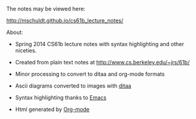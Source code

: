 The notes may be viewed here:

http://mschuldt.github.io/cs61b_lecture_notes/


About:
* Spring 2014 CS61b lecture notes with syntax highlighting and other niceties.

* Created from plain text notes at http://www.cs.berkeley.edu/~jrs/61b/

* Minor processing to convert to ditaa and org-mode formats

* Ascii diagrams converted to images with [ditaa](http://ditaa.sourceforge.net/)
 
* Syntax highlighting thanks to [Emacs](http://www.gnu.org/software/emacs/)
 
* Html generated by [Org-mode](http://orgmode.org/)
